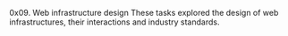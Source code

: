 0x09. Web infrastructure design
These tasks explored the design of web infrastructures, their interactions and industry standards.
